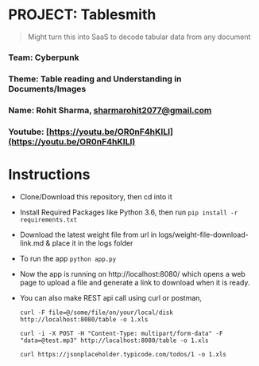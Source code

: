 # PROJECT: Tablesmith 
> Might turn this into SaaS to decode tabular data from any document

### Team: Cyberpunk 

### Theme: Table reading and Understanding in Documents/Images

### Name: Rohit Sharma, sharmarohit2077@gmail.com 

### Youtube: [https://youtu.be/OR0nF4hKILI](https://youtu.be/OR0nF4hKILI)

# Instructions 

* Clone/Download this repository, then cd into it

* Install Required Packages like Python 3.6, then run ``` pip install -r requirements.txt ```

* Download the latest weight file from url in logs/weight-file-download-link.md & place it in the logs folder

* To run the app ``` python app.py  ```

* Now the app is running on http://localhost:8080/ which opens a web page to upload a file and generate a link to download when it is ready.

* You can also make REST api call using curl or postman, 

    ``` curl -F file=@/some/file/on/your/local/disk http://localhost:8080/table -o 1.xls ```
    
    ``` curl -i -X POST -H "Content-Type: multipart/form-data" -F "data=@test.mp3" http://localhost:8080/table -o 1.xls ```

    ``` curl https://jsonplaceholder.typicode.com/todos/1 -o 1.xls ```
